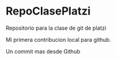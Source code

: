 # RepoClasePlatzi

Repositorio para la clase de git de platzi

Mi primera contribucion local para github.

Un commit mas desde Github
